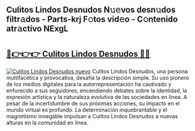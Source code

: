 ## Culitos Lindos Desnudos N𝚞𝚎vos desn𝚞dos filtr𝚊dos - Parts-krj F𝚘tos vid𝚎o - C𝚘ntenido atr𝚊ctivo NExgL

# <h2><a href="http://mb332g.tromn.icu/?c=Culitos+Lindos+Desnudos">🔗👉👉👉 Culitos Lindos Desnudos 🔗🔗</a></h2>

[![Culitos Lindos Desnudos nuevo](https://i.imgur.com/pEAQMta.gif)](http://mb332g.tromn.icu/?c=Culitos+Lindos+Desnudos)
Culitos Lindos Desnudos, una persona multifacética y provocativa, desafía la descripción simple. Su uso pionero de los medios digitales para la autorrepresentación ha cautivado y enfurecido a sus seguidores, encendiendo debates sobre la identidad, la expresión artística y la naturaleza evolutiva de las sociedades en línea. A pesar de la incertidumbre de sus próximas acciones, su impacto en el mundo virtual es profundo. La determinación inquebrantable y el magnetismo innegable impulsan a Culitos Lindos Desnudos a nuevas alturas en la comunidad en línea.
